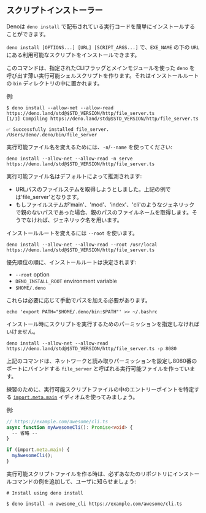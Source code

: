 <!-- ## Script installer -->
## スクリプトインストーラー

<!-- Deno provides `deno install` to easily install and distribute executable code. -->
Denoは `deno install` で配布されている実行コードを簡単にインストールすることができます。

<!--
`deno install [OPTIONS...] [URL] [SCRIPT_ARGS...]` will install the script
available at `URL` under the name `EXE_NAME`.
-->
`deno install [OPTIONS...] [URL] [SCRIPT_ARGS...]` で、`EXE_NAME` の下の `URL` にある利用可能なスクリプトをインストールできます。

<!--
This command creates a thin, executable shell script which invokes `deno` using
the specified CLI flags and main module. It is placed in the installation root's
`bin` directory.
-->
このコマンドは、指定されたCLIフラッグとメインモジュールを使った `deno` を呼び出す薄い実行可能シェルスクリプトを作ります。それはインストールルートの `bin` ディレクトリの中に置かれます。

<!-- Example: -->
例:

```shell
$ deno install --allow-net --allow-read https://deno.land/std@$STD_VERSION/http/file_server.ts
[1/1] Compiling https://deno.land/std@$STD_VERSION/http/file_server.ts

✅ Successfully installed file_server.
/Users/deno/.deno/bin/file_server
```

<!--
To change the executable name, use `-n`/`--name`:
-->
実行可能ファイル名を変えるためには、`-n`/`--name` を使ってください:

```shell
deno install --allow-net --allow-read -n serve https://deno.land/std@$STD_VERSION/http/file_server.ts
```

<!--
The executable name is inferred by default:
-->
実行可能ファイル名はデフォルトによって推測されます:

<!--
- Attempt to take the file stem of the URL path. The above example would become
  'file_server'.
- If the file stem is something generic like 'main', 'mod', 'index' or 'cli',
  and the path has no parent, take the file name of the parent path. Otherwise
  settle with the generic name.
-->
- URLパスのファイルステムを取得しようとしました。上記の例では'file_server'となります。
- もしファイルステムが'main'、'mod'、'index'、'cli'のようなジェネリックで親のないパスであった場合、親のパスのファイルネームを取得します。そうでなければ、ジェネリック名を用います。

<!--
To change the installation root, use `--root`:
-->
インストールルートを変えるには `--root` を使います。

```shell
deno install --allow-net --allow-read --root /usr/local https://deno.land/std@$STD_VERSION/http/file_server.ts
```

<!--
The installation root is determined, in order of precedence:
-->
優先順位の順に、インストールルートは決定されます:

- `--root` option
- `DENO_INSTALL_ROOT` environment variable
- `$HOME/.deno`

<!--
These must be added to the path manually if required.
-->
これらは必要に応じて手動でパスを加える必要があります。

```shell
echo 'export PATH="$HOME/.deno/bin:$PATH"' >> ~/.bashrc
```

<!--
You must specify permissions that will be used to run the script at installation
time.
-->
インストール時にスクリプトを実行するためのパーミッションを指定しなければいけません。

```shell
deno install --allow-net --allow-read https://deno.land/std@$STD_VERSION/http/file_server.ts -p 8080
```

<!--
The above command creates an executable called `file_server` that runs with
network and read permissions and binds to port 8080.
-->
上記のコマンドは、ネットワークと読み取りパーミッションを設定し8080番のポートにバインドする `file_server` と呼ばれる実行可能ファイルを作っています。

<!--
For good practice, use the [`import.meta.main`](../examples/testing_if_main.md)
idiom to specify the entry point in an executable script.
-->
練習のために、実行可能スクリプトファイルの中のエントリーポイントを特定する [`import.meta.main`](../examples/testing_if_main.md) イディオムを使ってみましょう。

<!-- Example: -->
例:

<!-- dprint-ignore -->

<!--
```ts
// https://example.com/awesome/cli.ts
async function myAwesomeCli(): Promise<void> {
  -- snip --
}

if (import.meta.main) {
  myAwesomeCli();
}
```
-->
```ts
// https://example.com/awesome/cli.ts
async function myAwesomeCli(): Promise<void> {
  -- 省略 --
}

if (import.meta.main) {
  myAwesomeCli();
}
```

<!--
When you create an executable script make sure to let users know by adding an
example installation command to your repository:
-->
実行可能スクリプトファイルを作る時は、必ずあなたのリポジトリにインストールコマンドの例を追加して、ユーザに知らせましょう:

```shell
# Install using deno install

$ deno install -n awesome_cli https://example.com/awesome/cli.ts
```
